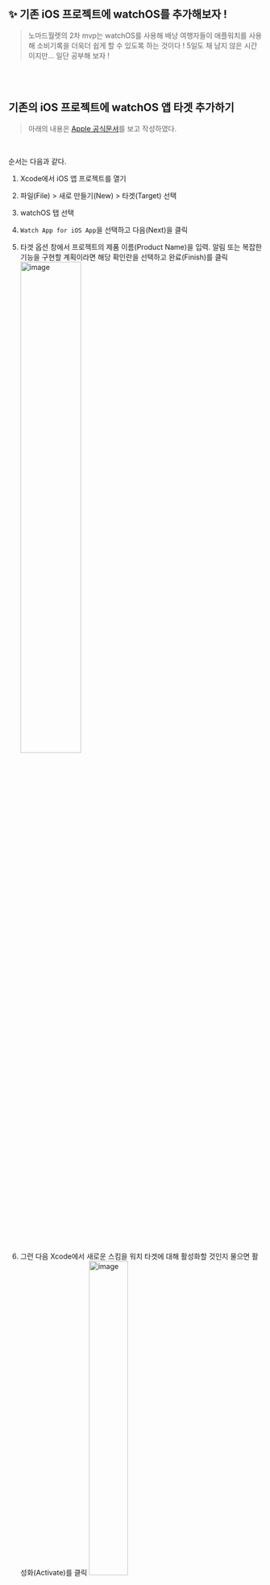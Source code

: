 ## ✨ 기존 iOS 프로젝트에 watchOS를 추가해보자 !
> 노마드월렛의 2차 mvp는 watchOS를 사용해 배낭 여행자들이 애플워치를 사용해 소비기록을 더욱더 쉽게 할 수 있도록 하는 것이다 ! 5일도 채 남지 않은 시간이지만... 일단 공부해 보자 !

</br>
</br>


## 기존의 iOS 프로젝트에 watchOS 앱 타겟 추가하기
> 아래의 내용은 [Apple 공식문서](https://developer.apple.com/documentation/watchkit/setting_up_a_watchos_project)를 보고 작성하였다.

</br>

순서는 다음과 같다.
1. Xcode에서 iOS 앱 프로젝트를 열기
2. 파일(File) > 새로 만들기(New) > 타겟(Target) 선택
3. watchOS 탭 선택
4. `Watch App for iOS App`을 선택하고 다음(Next)을 클릭
5. 타겟 옵션 창에서 프로젝트의 제품 이름(Product Name)을 입력. 알림 또는 복잡한 기능을 구현할 계획이라면 해당 확인란을 선택하고 완료(Finish)를 클릭
   <img width="50%" alt="image" src="https://github.com/GYURI-PARK/TIL_iOS/assets/93391058/1683c065-5695-4aac-b5a9-d63d2ad2d36d">
   </br>
   
6. 그런 다음 Xcode에서 새로운 스킴을 워치 타겟에 대해 활성화할 것인지 물으면 활성화(Activate)를 클릭
   <img width="40%" alt="image" src="https://github.com/GYURI-PARK/TIL_iOS/assets/93391058/55b1f8e9-b748-4dfc-abf0-d6d1edff2b13">

</br>

위 과정을 거치고 나면, 아래와 같이 수많은 폴더들 사이로 Watch App이 생성된 것을 볼 수 있다.

<img width="290" alt="image" src="https://github.com/GYURI-PARK/TIL_iOS/assets/93391058/78cc5c02-356a-471a-9dab-69fef5f343ea">

</br>

아래와 같이 스키마를 선택할 수도 있다.

<img width="246" alt="image" src="https://github.com/GYURI-PARK/TIL_iOS/assets/93391058/04e08762-17ba-4af3-af8d-8a97fd6f951d">

</br>
</br>

7. (Optional) `General > Deployment Info > Supports Running Without iOS App Installation` </br>
   해당 박스를 체크할 경우 iOS App 없이도 실행을 지원해준다.

<img width="728" alt="image" src="https://github.com/GYURI-PARK/TIL_iOS/assets/93391058/3a1cd282-e5be-4327-9190-dd0551805df3">


</br>
</br>

## iOS 데이터 watchOS에서 사용하기
> SwiftUI로 작성한 코드의 경우 데이터 모델, 리소스 파일의 수정없이 모든 뷰를 watch App에서 재사용할 수 있다.

</br>
</br>

우선 자동으로 생성된 WatchApp파일을 삭제하고 iOS 파일을 이용한다.

<img width="292" alt="image" src="https://github.com/GYURI-PARK/TIL_iOS/assets/93391058/406a0cbc-a282-45cf-b13d-5d19ee466379">

</br>
</br>

그런 다음 사용하는 파일들 전부에다 Target을 추가해준다.

처음엔 필요한 파일들만 target에 추가할 생각이었지만, 그냥 모든 파일을 추가하기로 했다.

</br>

<img width="60%" alt="image" src="https://github.com/GYURI-PARK/TIL_iOS/assets/93391058/9ae1dd1d-7d03-4ae7-8bfe-1396a2d18f4f">

</br>

</br>

앱 아이콘도 추가해준다.

</br>

<img width="50%" alt="image" src="https://github.com/GYURI-PARK/TIL_iOS/assets/93391058/fae3211d-7d87-4f26-b89f-674f5651ddc8">

<img width="717" alt="image" src="https://github.com/GYURI-PARK/TIL_iOS/assets/93391058/e22ce488-a23e-4352-acd6-c4953f7aca76">

